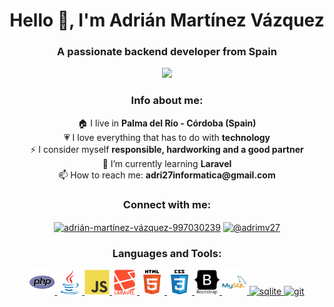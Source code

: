 <h1 align="center">Hello 👋, I'm Adrián Martínez Vázquez</h1>
<h3 align="center">A passionate backend developer from Spain</h3>

<p align="center"> 
  <img src="https://media2.giphy.com/media/qgQUggAC3Pfv687qPC/giphy.gif?cid=ecf05e47wxd73nzss9azs2aio9b26bnuv9h0l8k9w6klgjuk&rid=giphy.gif&ct=g">
</p>

<div align="center"> 
  <h3 >Info about me:</h3>
  <div style="display: flex; flex-flow: column wrap; justify-content: center; align-items: center;">
    <div>🏠 I live in <b>Palma del Río - Córdoba (Spain)</b></div>
    <div>💗 I love everything that has to do with <b>technology</b></div>
    <div>⚡ I consider myself <b> responsible, hardworking and a good partner </b></div>
    <div>🌱 I’m currently learning <b>Laravel</b></div>
    <div>📫 How to reach me: <b>adri27informatica@gmail.com</b></div>
  </div>
</div>

<div align="center">
  <h3>Connect with me:</h3>
  <p >
  <a href="https://www.linkedin.com/in/adri%C3%A1n-mart%C3%ADnez-v%C3%A1zquez/" target="blank"><img align="center" src="https://raw.githubusercontent.com/rahuldkjain/github-profile-readme-generator/master/src/images/icons/Social/linked-in-alt.svg" alt="adrián-martínez-vázquez-997030239" height="30" width="40" /></a>
  <a href="https://twitter.com/@adrimv27" target="blank"><img align="center" src="https://raw.githubusercontent.com/rahuldkjain/github-profile-readme-generator/master/src/images/icons/Social/twitter.svg" alt="@adrimv27" height="30" width="40" /></a>
  </p>
</div>

<div align="center">
  <h3>Languages and Tools:</h3>
  <p> <a href="https://www.php.net" target="_blank" rel="noreferrer"> <img src="https://raw.githubusercontent.com/devicons/devicon/master/icons/php/php-original.svg" alt="php" width="40" height="40"/> </a> <a href="https://www.java.com" target="_blank" rel="noreferrer"> <img src="https://raw.githubusercontent.com/devicons/devicon/master/icons/java/java-original.svg" alt="java" width="40" height="40"/> </a>  <a href="https://developer.mozilla.org/en-US/docs/Web/JavaScript" target="_blank" rel="noreferrer"> <img src="https://raw.githubusercontent.com/devicons/devicon/master/icons/javascript/javascript-original.svg" alt="javascript" width="40" height="40"/> </a> <a href="https://laravel.com/" target="_blank" rel="noreferrer"> <img src="https://raw.githubusercontent.com/devicons/devicon/master/icons/laravel/laravel-plain-wordmark.svg" alt="laravel" width="40" height="40"/> </a><a href="https://www.w3.org/html/" target="_blank" rel="noreferrer"> <img src="https://raw.githubusercontent.com/devicons/devicon/master/icons/html5/html5-original-wordmark.svg" alt="html5" width="40" height="40"/> </a> <a href="https://www.w3schools.com/css/" target="_blank" rel="noreferrer"> <img src="https://raw.githubusercontent.com/devicons/devicon/master/icons/css3/css3-original-wordmark.svg" alt="css3" width="40" height="40"/> </a> 
  <a href="https://getbootstrap.com" target="_blank" rel="noreferrer"> <img src="https://raw.githubusercontent.com/devicons/devicon/master/icons/bootstrap/bootstrap-plain-wordmark.svg" alt="bootstrap" width="40" height="40"/> </a>     <a href="https://www.mysql.com/" target="_blank" rel="noreferrer"> <img src="https://raw.githubusercontent.com/devicons/devicon/master/icons/mysql/mysql-original-wordmark.svg" alt="mysql" width="40" height="40"/> </a>  <a href="https://www.sqlite.org/" target="_blank" rel="noreferrer"> <img src="https://www.vectorlogo.zone/logos/sqlite/sqlite-icon.svg" alt="sqlite" width="40" height="40"/> </a><a href="https://git-scm.com/" target="_blank" rel="noreferrer"> <img src="https://www.vectorlogo.zone/logos/git-scm/git-scm-icon.svg" alt="git" width="40" height="40"/> </a> </p>
</div>

